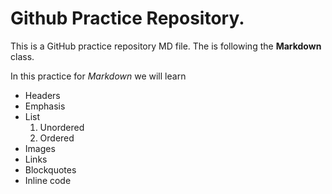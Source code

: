 # Github Practice Repository.
This is a GitHub practice repository MD file. The is following the **Markdown** class.
 
 In this practice for *Markdown* we will learn
 * Headers
 * Emphasis
 * List
   1. Unordered
   2. Ordered
 * Images
 * Links
 * Blockquotes
 * Inline code
